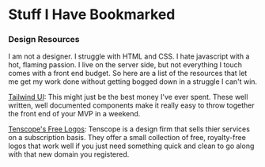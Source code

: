 # Stuff I Have Bookmarked

### Design Resources

I am not a designer. I struggle with HTML and CSS. I hate javascript with a hot, flaming passion. I live on the 
server side, but not everything I touch comes with a front end budget. So here are a list of the resources that let 
me get my work done without getting bogged down in a struggle I can't win.

[Tailwind UI](https://tailwindui.com/): This might just be the best money I've ever spent. These well written, well 
documented components make it really easy to throw together the front end of your MVP in a weekend.

[Tenscope's Free Logos](https://www.tenscope.co/free-logos): Tenscope is a design firm that sells thier services 
on a subscription basis. They offer a small collection of free, royalty-free logos that work well if you just need 
something quick and clean to go along with that new domain you registered.



